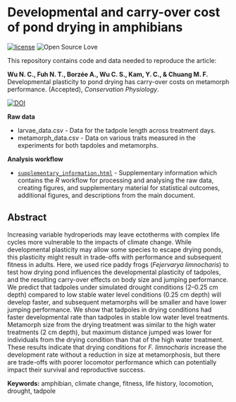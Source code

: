 # Developmental and carry-over cost of pond drying in amphibians
[![license](https://img.shields.io/badge/license-MIT%20+%20file%20LICENSE-lightgrey.svg)](https://choosealicense.com/)
![Open Source
Love](https://badges.frapsoft.com/os/v2/open-source.svg?v=103)

This repository contains code and data needed to reproduce the article:

**Wu N. C., Fuh N. T., Borzée A., Wu C. S., Kam, Y. C., & Chuang M. F.** Developmental plasticity to pond drying has carry-over costs on metamorph performance. (Accepted), *Conservation Physiology*.

[![DOI](https://zenodo.org/badge/205957472.svg)](https://zenodo.org/badge/latestdoi/205957472)

**Raw data**
- larvae_data.csv - Data for the tadpole length across treatment days.
- metamorph_data.csv - Data on various traits measured in the experiments for both tapdoles and metamorphs.

**Analysis workflow**
- [`supplementary_information.html`](https://nicholaswunz.github.io/tadpole-pond-drying/supplementary_information.html) - Supplementary information which contains the *R* workflow for processing and analysing the raw data, creating figures, and supplementary material for statistical outcomes, additional figures, and descriptions from the main document.

## Abstract
Increasing variable hydroperiods may leave ectotherms with complex life cycles more vulnerable to the impacts of climate change. While developmental plasticity may allow some species to escape drying ponds, this plasticity might result in trade-offs with performance and subsequent fitness in adults. Here, we used rice paddy frogs (*Fejervarya limnocharis*) to test how drying pond influences the developmental plasticity of tadpoles, and the resulting carry-over effects on body size and jumping performance. We predict that tadpoles under simulated drought conditions (2–0.25 cm depth) compared to low stable water level conditions (0.25 cm depth) will develop faster, and subsequent metamorphs will be smaller and have lower jumping performance. We show that tadpoles in drying conditions had faster developmental rate than tadpoles in stable low water level treatments. Metamorph size from the drying treatment was similar to the high water treatments (2 cm depth), but maximum distance jumped was lower for individuals from the drying condition than that of the high water treatment. These results indicate that drying conditions for *F. limnocharis* increase the development rate without a reduction in size at metamorphosis, but there are trade-offs with poorer locomotor performance which can potentially impact their survival and reproductive success.

**Keywords:** amphibian, climate change, fitness, life history, locomotion, drought, tadpole
